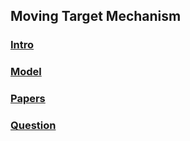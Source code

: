 ## Moving Target Mechanism


### [Intro](./intro)

### [Model](./model)

### [Papers](./papers)

### [Question](./file/question.md)


